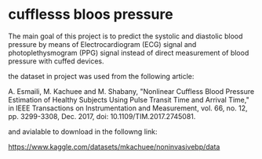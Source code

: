 # cufflesss bloos pressure

The main goal of this project is to predict the systolic and diastolic blood pressure by means of Electrocardiogram (ECG) signal and photoplethysmogram (PPG) signal instead of direct measurement of blood pressure with cuffed devices. 

the dataset in project was used from the following article:

A. Esmaili, M. Kachuee and M. Shabany, "Nonlinear Cuffless Blood Pressure Estimation of Healthy Subjects Using Pulse Transit Time and Arrival Time," in IEEE Transactions on Instrumentation and Measurement, vol. 66, no. 12, pp. 3299-3308, Dec. 2017, doi: 10.1109/TIM.2017.2745081.

and avialable to download in the followng link:

https://www.kaggle.com/datasets/mkachuee/noninvasivebp/data

